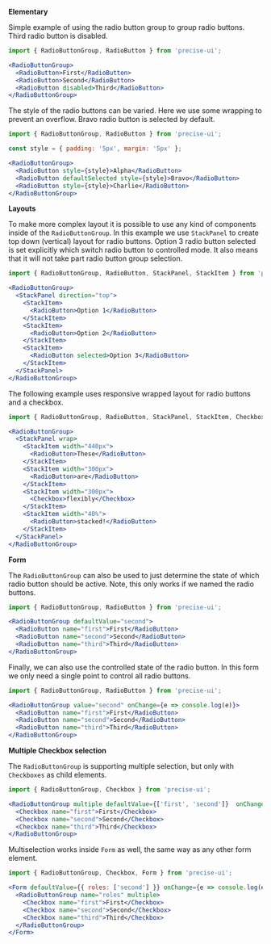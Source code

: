 **Elementary**

Simple example of using the radio button group to group radio buttons. Third radio button is disabled.

```jsx
import { RadioButtonGroup, RadioButton } from 'precise-ui';

<RadioButtonGroup>
  <RadioButton>First</RadioButton>
  <RadioButton>Second</RadioButton>
  <RadioButton disabled>Third</RadioButton>
</RadioButtonGroup>
```

The style of the radio buttons can be varied. Here we use some wrapping to prevent an overflow. Bravo radio button is selected by default.

```jsx
import { RadioButtonGroup, RadioButton } from 'precise-ui';

const style = { padding: '5px', margin: '5px' };

<RadioButtonGroup>
  <RadioButton style={style}>Alpha</RadioButton>
  <RadioButton defaultSelected style={style}>Bravo</RadioButton>
  <RadioButton style={style}>Charlie</RadioButton>
</RadioButtonGroup>
```

**Layouts**

To make more complex layout it is possible to use any kind of components inside of the `RadioButtonGroup`. In this example we use `StackPanel` to create top down (vertical) layout for radio buttons. Option 3 radio button selected is set explicitly which switch radio button to controlled mode. It also means that it will not take part radio button group selection.

```jsx
import { RadioButtonGroup, RadioButton, StackPanel, StackItem } from 'precise-ui';

<RadioButtonGroup>
  <StackPanel direction="top">
    <StackItem>
      <RadioButton>Option 1</RadioButton>
    </StackItem>
    <StackItem>
      <RadioButton>Option 2</RadioButton>
    </StackItem>
    <StackItem>
      <RadioButton selected>Option 3</RadioButton>
    </StackItem>
  </StackPanel>
</RadioButtonGroup>
```

The following example uses responsive wrapped layout for radio buttons and a checkbox.

```jsx
import { RadioButtonGroup, RadioButton, StackPanel, StackItem, Checkbox } from 'precise-ui';

<RadioButtonGroup>
  <StackPanel wrap>
    <StackItem width="440px">
      <RadioButton>These</RadioButton>
    </StackItem>
    <StackItem width="300px">
      <RadioButton>are</RadioButton>
    </StackItem>
    <StackItem width="300px">
      <Checkbox>flexibly</Checkbox>
    </StackItem>
    <StackItem width="40%">
      <RadioButton>stacked!</RadioButton>
    </StackItem>
  </StackPanel>
</RadioButtonGroup>
```

**Form**

The `RadioButtonGroup` can also be used to just determine the state of which radio button should be active. Note, this only works if we named the radio buttons.

```jsx
import { RadioButtonGroup, RadioButton } from 'precise-ui';

<RadioButtonGroup defaultValue="second">
  <RadioButton name="first">First</RadioButton>
  <RadioButton name="second">Second</RadioButton>
  <RadioButton name="third">Third</RadioButton>
</RadioButtonGroup>
```

Finally, we can also use the controlled state of the radio button. In this form we only need a single point to control all radio buttons.

```jsx
import { RadioButtonGroup, RadioButton } from 'precise-ui';

<RadioButtonGroup value="second" onChange={e => console.log(e)}>
  <RadioButton name="first">First</RadioButton>
  <RadioButton name="second">Second</RadioButton>
  <RadioButton name="third">Third</RadioButton>
</RadioButtonGroup>
```


**Multiple Checkbox selection**

The `RadioButtonGroup` is supporting multiple selection, but only with `Checkboxes` as child elements.

```jsx
import { RadioButtonGroup, Checkbox } from 'precise-ui';

<RadioButtonGroup multiple defaultValue={['first', 'second']}  onChange={e => console.log(e)}>
  <Checkbox name="first">First</Checkbox>
  <Checkbox name="second">Second</Checkbox>
  <Checkbox name="third">Third</Checkbox>
</RadioButtonGroup>
```

Multiselection works inside `Form` as well, the same way as any other form element.

```jsx
import { RadioButtonGroup, Checkbox, Form } from 'precise-ui';

<Form defaultValue={{ roles: ['second'] }} onChange={e => console.log(e)}>
  <RadioButtonGroup name="roles" multiple>
    <Checkbox name="first">First</Checkbox>
    <Checkbox name="second">Second</Checkbox>
    <Checkbox name="third">Third</Checkbox>
  </RadioButtonGroup>
</Form>
```
